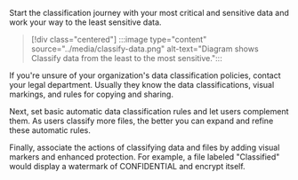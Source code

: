 Start the classification journey with your most critical and sensitive data and work your way to the least sensitive data.

> [!div class="centered"]
> :::image type="content" source="../media/classify-data.png" alt-text="Diagram shows Classify data from the least to the most sensitive.":::

If you're unsure of your organization's data classification policies, contact your legal department. Usually they know the data classifications, visual markings, and rules for copying and sharing.

Next, set basic automatic data classification rules and let users complement them. As users classify more files, the better you can expand and refine these automatic rules.

Finally, associate the actions of classifying data and files by adding visual markers and enhanced protection. For example, a file labeled "Classified" would display a watermark of CONFIDENTIAL and encrypt itself.
